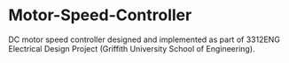 # Motor-Speed-Controller
DC motor speed controller designed and implemented as part of 3312ENG Electrical Design Project (Griffith University School of Engineering). 
